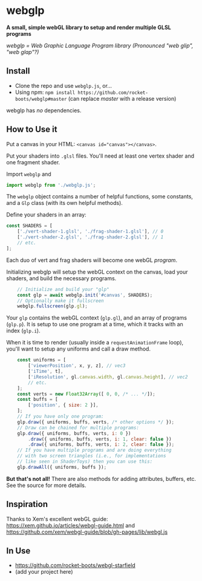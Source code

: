 # webglp

**A small, simple webGL library to setup and render multiple GLSL programs**

*webglp = Web Graphic Language Program library (Pronounced "web glip", "web glap"?)*

## Install

* Clone the repo and use `webglp.js`, or...
* Using npm: `npm install https://github.com/rocket-boots/webglp#master` (can replace *master* with a release version)

webglp has *no* dependencies.

## How to Use it

Put a canvas in your HTML: `<canvas id="canvas"></canvas>`.

Put your shaders into `.glsl` files. You'll need at least one vertex shader and one fragment shader. 

Import `webglp` and 

```js
import webglp from './webglp.js';
```

The `webglp` object contains a number of helpful functions, some constants, and a `Glp` class (with its own helpful methods).

Define your shaders in an array:

```js
const SHADERS = [
	['./vert-shader-1.glsl', './frag-shader-1.glsl'], // 0
	['./vert-shader-2.glsl', './frag-shader-2.glsl'], // 1
	// etc.
];
```

Each duo of vert and frag shaders will become one webGL *program*.

Initializing webglp will setup the webGL context on the canvas, load your shaders, and build the necessary programs.

```js
	// Initialize and build your "glp"
	const glp = await webglp.init('#canvas', SHADERS);
	// Optionally make it fullscreen
	webglp.fullscreen(glp.gl);
```

Your `glp` contains the webGL context (`glp.gl`), and an array of programs (`glp.p`). It is setup to use one program at a time, which it tracks with an index (`glp.i`).

When it is time to render (usually inside a `requestAnimationFrame` loop), you'll want to setup any uniforms and call a draw method.

```js
	const uniforms = [
		['viewerPosition', x, y, z], // vec3
		['iTime', t],
		['iResolution', gl.canvas.width, gl.canvas.height], // vec2
		// etc.
	];
	const verts = new Float32Array([ 0, 0, /* ... */]);
	const buffs = [
		['position', { size: 2 }],
	];
	// If you have only one program:
	glp.draw({ uniforms, buffs, verts, /* other options */ });
	// Draw can be chained for multiple programs:
	glp.draw({ uniforms, buffs, verts, i: 0 })
		.draw({ uniforms, buffs, verts, i: 1, clear: false })
		.draw({ uniforms, buffs, verts, i: 2, clear: false });
	// If you have multiple programs and are doing everything
	// with two screen triangles (i.e., for implementations
	// like seen in ShaderToys) then you can use this:
	glp.drawAll({ uniforms, buffs });
```

**But that's not all!** There are also methods for adding attributes, buffers, etc. See the source for more details.

## Inspiration

Thanks to Xem's excellent webGL guide: https://xem.github.io/articles/webgl-guide.html and https://github.com/xem/webgl-guide/blob/gh-pages/lib/webgl.js

## In Use

* https://github.com/rocket-boots/webgl-starfield
* (add your project here)

